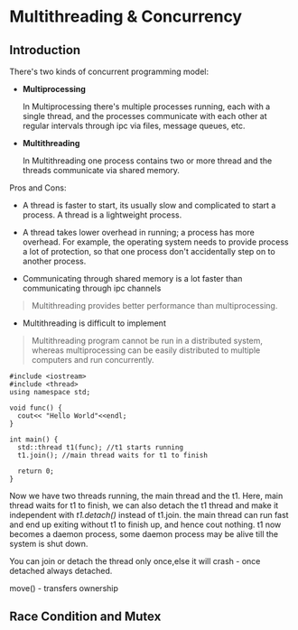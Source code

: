 # Multithreading & Concurrency
## Introduction

There's two kinds of concurrent programming model:
* **Multiprocessing**
  
  In Multiprocessing there's multiple processes running, each with a single thread, and the processes communicate with each other at regular intervals through ipc via files, message queues, etc. 
* **Multithreading**

  In Multithreading one process contains two or more thread and the threads communicate via shared memory.

Pros and Cons:

- A thread is faster to start, its usually slow and complicated to start a process. A thread is a lightweight process.

- A thread takes lower overhead in running; a process has more overhead. For example, the operating system needs to provide process a lot of protection, so that one process don't accidentally step on to another process.

- Communicating through shared memory is a lot faster than communicating through ipc channels

> Multithreading provides better performance than multiprocessing.
 
- Multithreading is difficult to implement
> Multithreading program cannot be run in a distributed system, whereas multiprocessing can be easily distributed to multiple computers and run concurrently.


```
#include <iostream>
#include <thread>
using namespace std;

void func() {
  cout<< "Hello World"<<endl;
}

int main() {
  std::thread t1(func); //t1 starts running
  t1.join(); //main thread waits for t1 to finish

  return 0;
}
```

Now we have two threads running, the main thread and the t1. Here, main thread waits for t1 to finish, we can also detach the t1 thread and make it independent with *t1.detach()* instead of t1.join. the main thread can run fast and end up exiting without t1 to finish up, and hence cout nothing. t1 now becomes a daemon process, some daemon process may be alive till the system is shut down. 

You can join or detach the thread only once,else it will crash - once detached always detached.

move() - transfers ownership

## Race Condition and Mutex







